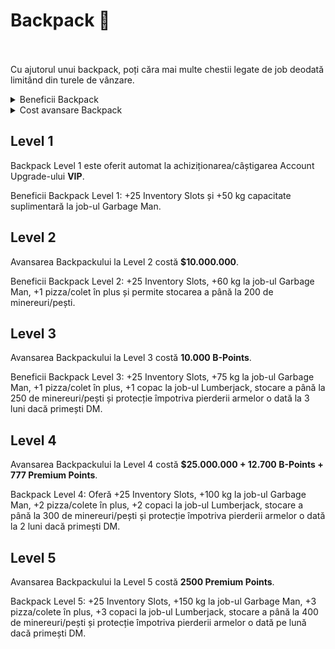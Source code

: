 # Backpack 🎒
<br><br>
Cu ajutorul unui backpack, poți căra mai multe chestii legate de job deodată limitând din turele de vânzare.

<details class="details custom-block">
    <summary>Beneficii Backpack</summary>
    <p>Primești gratuit Backpack în momentul în care primești zile sau îți cumperi upgrade-ul <strong>VIP</strong>.</p>
    <p>Nivelul Backpack-ului nu ți se resetează dacă nu mai ai cont <strong>VIP</strong>, însă nu-i vei mai putea folosi beneficiile. Beneficiile se vor reactiva în momentul în care vei obține din nou cont <strong>VIP</strong>.</p>
    <p>Poți să-ți upgradezi backpack-ul folosind comanda <strong>/backpack</strong>.</p>
</details>

<details class="details custom-block">
    <summary>Cost avansare Backpack</summary>
    <p>Avansarea Backpack-ului de la nivel 1 la Level 5 costă în total <strong>$35,000,000, 22.700 b-points, 3.277 premium points</strong>.</p>
</details>

## Level 1
Backpack Level 1 este oferit automat la achiziționarea/câștigarea Account Upgrade-ului **VIP**.

Beneficii Backpack Level 1: +25 Inventory Slots și +50 kg capacitate suplimentară la job-ul Garbage Man.

## Level 2
Avansarea Backpackului la Level 2 costă **$10.000.000**.

Beneficii Backpack Level 2: +25 Inventory Slots, +60 kg la job-ul Garbage Man, +1 pizza/colet în plus și permite stocarea a până la 200 de minereuri/pești.

## Level 3
Avansarea Backpackului la Level 3 costă **10.000 B-Points**.

Beneficii Backpack Level 3: +25 Inventory Slots, +75 kg la job-ul Garbage Man, +1 pizza/colet în plus, +1 copac la job-ul Lumberjack, stocare a până la 250 de minereuri/pești și protecție împotriva pierderii armelor o dată la 3 luni dacă primești DM.
## Level 4
Avansarea Backpackului la Level 4 costă **$25.000.000 + 12.700 B-Points + 777 Premium Points**.

Backpack Level 4: Oferă +25 Inventory Slots, +100 kg la job-ul Garbage Man, +2 pizza/colete în plus, +2 copaci la job-ul Lumberjack, stocare a până la 300 de minereuri/pești și protecție împotriva pierderii armelor o dată la 2 luni dacă primești DM.

## Level 5
Avansarea Backpackului la Level 5 costă **2500 Premium Points**.

Backpack Level 5: +25 Inventory Slots, +150 kg la job-ul Garbage Man, +3 pizza/colete în plus, +3 copaci la job-ul Lumberjack, stocare a până la 400 de minereuri/pești și protecție împotriva pierderii armelor o dată pe lună dacă primești DM.
